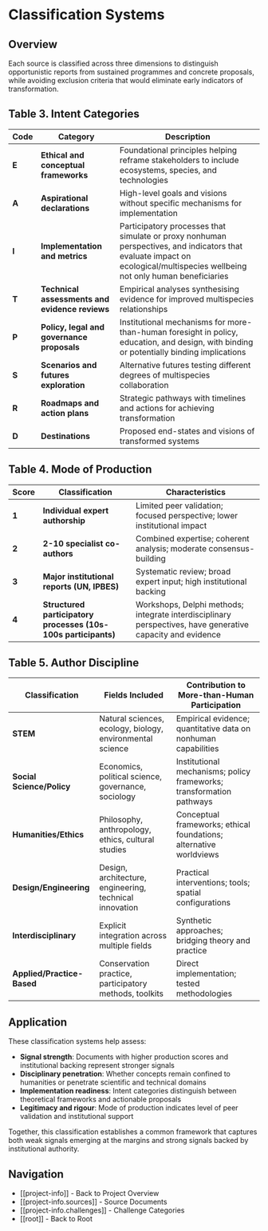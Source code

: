 # Classification Systems

## Overview

Each source is classified across three dimensions to distinguish opportunistic reports from sustained programmes and concrete proposals, while avoiding exclusion criteria that would eliminate early indicators of transformation.

## Table 3. Intent Categories

| Code | Category | Description |
|------|----------|-------------|
| **E** | **Ethical and conceptual frameworks** | Foundational principles helping reframe stakeholders to include ecosystems, species, and technologies |
| **A** | **Aspirational declarations** | High-level goals and visions without specific mechanisms for implementation |
| **I** | **Implementation and metrics** | Participatory processes that simulate or proxy nonhuman perspectives, and indicators that evaluate impact on ecological/multispecies wellbeing not only human beneficiaries |
| **T** | **Technical assessments and evidence reviews** | Empirical analyses synthesising evidence for improved multispecies relationships |
| **P** | **Policy, legal and governance proposals** | Institutional mechanisms for more-than-human foresight in policy, education, and design, with binding or potentially binding implications |
| **S** | **Scenarios and futures exploration** | Alternative futures testing different degrees of multispecies collaboration |
| **R** | **Roadmaps and action plans** | Strategic pathways with timelines and actions for achieving transformation |
| **D** | **Destinations** | Proposed end-states and visions of transformed systems |

## Table 4. Mode of Production

| Score | Classification | Characteristics |
|-------|----------------|-----------------|
| **1** | **Individual expert authorship** | Limited peer validation; focused perspective; lower institutional impact |
| **2** | **2-10 specialist co-authors** | Combined expertise; coherent analysis; moderate consensus-building |
| **3** | **Major institutional reports (UN, IPBES)** | Systematic review; broad expert input; high institutional backing |
| **4** | **Structured participatory processes (10s-100s participants)** | Workshops, Delphi methods; integrate interdisciplinary perspectives, have generative capacity and evidence |

## Table 5. Author Discipline

| Classification | Fields Included | Contribution to More-than-Human Participation |
|----------------|-----------------|-----------------------------------------------|
| **STEM** | Natural sciences, ecology, biology, environmental science | Empirical evidence; quantitative data on nonhuman capabilities |
| **Social Science/Policy** | Economics, political science, governance, sociology | Institutional mechanisms; policy frameworks; transformation pathways |
| **Humanities/Ethics** | Philosophy, anthropology, ethics, cultural studies | Conceptual frameworks; ethical foundations; alternative worldviews |
| **Design/Engineering** | Design, architecture, engineering, technical innovation | Practical interventions; tools; spatial configurations |
| **Interdisciplinary** | Explicit integration across multiple fields | Synthetic approaches; bridging theory and practice |
| **Applied/Practice-Based** | Conservation practice, participatory methods, toolkits | Direct implementation; tested methodologies |

## Application

These classification systems help assess:
- **Signal strength**: Documents with higher production scores and institutional backing represent stronger signals
- **Disciplinary penetration**: Whether concepts remain confined to humanities or penetrate scientific and technical domains
- **Implementation readiness**: Intent categories distinguish between theoretical frameworks and actionable proposals
- **Legitimacy and rigour**: Mode of production indicates level of peer validation and institutional support

Together, this classification establishes a common framework that captures both weak signals emerging at the margins and strong signals backed by institutional authority.

## Navigation

- [[project-info]] - Back to Project Overview
- [[project-info.sources]] - Source Documents
- [[project-info.challenges]] - Challenge Categories
- [[root]] - Back to Root
